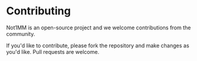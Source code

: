 # Contributing

Not1MM is an open-source project and we welcome contributions from the community.

If you'd like to contribute, please fork the repository and make changes as you'd like. Pull requests are welcome.
